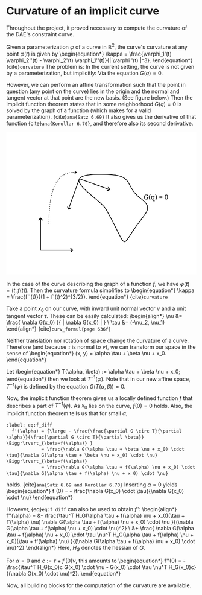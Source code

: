 # Curvature of an implicit curve

Throughout the project, it proved necessary to compute the curvature of the DAE's constraint curve.

Given a parameterization $\varphi$ of a curve in $\mathbb{R}^2$, the curve's curvature at any point $\varphi(t)$ is given by
\begin{equation*}
  \kappa = \frac{\varphi_1'(t) \varphi_2''(t) - \varphi_2'(t) \varphi_1''(t)}{\| \varphi '(t) \|^3}.
\end{equation*}
{cite}`curvature`
The problem is: In the current setting, the curve is not given by a parameterization, but implicitly: Via the equation $G(q)=0$.

However, we can perform an affine transformation such that the point in question (any point on the curve) lies in the origin and the
normal and tangent vector at that point are the new basis. (See figure below.) Then the implicit function theorem states that in some neighborhood
$G(q)=0$ is solved by the graph of a function (which makes for a valid parameterization). {cite}`ana{Satz 6.69}` It also gives us the derivative of that function {cite}`ana{Korollar 6.70}`, and therefore also its second derivative.

<img src="../_static/trafo.svg">

In the case of the curve describing the graph of a function $f$, we have $\varphi(t) = (t, f(t)$). Then the curvature formula simplifies to
\begin{equation*}
  \kappa = \frac{f''(t)}{(1 + f'(t)^2)^{3/2}}.
\end{equation*}
{cite}`curvature`

Take a point $x_0$ on our curve, with inward unit normal vector $\nu$ and a unit tangent vector $\tau$.
These can be easily calculated:
\begin{align*}
  \nu &= \frac{ \nabla G(x_0) }{ \| \nabla G(x_0) \| } \\
  \tau &= (-\nu_2, \nu_1)
\end{align*}
{cite}`curv_formul{page 636f}`

Neither translation nor rotation of space change the curvature of a curve.
Therefore (and because $\tau$ is normal to $\nu$), we can transform our space in the sense of
\begin{equation*}
  (x, y) = \alpha \tau + \beta \nu + x_0.
\end{equation*}

Let
\begin{equation*}
  T(\alpha, \beta) := \alpha \tau + \beta \nu + x_0;
\end{equation*}
then we look at $T^{-1}(\varphi)$.
Note that in our new affine space, $T^{-1}(\varphi)$ is defined by the equation $G(T(\alpha, \beta))=0$.

Now, the implicit function theorem gives us a locally defined function $f$ that describes a part of $T^{-1}(\varphi)$.
As $x_0$ lies on the curve, $f(0)=0$ holds.
Also, the implicit function theorem tells us that for small $\alpha$,
```{math}
:label: eq:f_diff
  f'(\alpha) = {\large - \frac{\frac{\partial G \circ T}{\partial \alpha}}{\frac{\partial G \circ T}{\partial \beta}} \Biggr\rvert_{\beta=f(\alpha)} }
             = \frac{\nabla G(\alpha \tau + \beta \nu + x_0) \cdot \tau}{\nabla G(\alpha \tau + \beta \nu + x_0) \cdot \nu} \Biggr\rvert_{\beta=f(\alpha)}
             = \frac{\nabla G(\alpha \tau + f(\alpha) \nu + x_0) \cdot \tau}{\nabla G(\alpha \tau + f(\alpha) \nu + x_0) \cdot \nu}
```
holds. {cite}`ana{Satz 6.69 and Korollar 6.70}`
Inserting $\alpha = 0$ yields
\begin{equation*}
  f'(0) = - \frac{\nabla G(x_0) \cdot \tau}{\nabla G(x_0) \cdot \nu}
\end{equation*}

However, {eq}`eq:f_diff` can also be used to obtain $f''$:
\begin{align*}
  f''(\alpha) = &- \frac{\tau^T H_G(\alpha \tau + f(\alpha) \nu + x_0)(\tau + f'(\alpha) \nu) \nabla G(\alpha \tau + f(\alpha) \nu + x_0) \cdot \nu
                        }{(\nabla G(\alpha \tau + f(\alpha) \nu + x_0) \cdot \nu)^2} \\
                &+ \frac{ \nabla G(\alpha \tau + f(\alpha) \nu + x_0) \cdot \tau \nu^T H_G(\alpha \tau + f(\alpha) \nu + x_0)(\tau + f'(\alpha) \nu)
                        }{(\nabla G(\alpha \tau + f(\alpha) \nu + x_0) \cdot \nu)^2}
\end{align*}
Here, $H_G$ denotes the hessian of $G$.

For $\alpha = 0$ and $c := \tau + f'(0) \nu$, this amounts to
\begin{equation*}
  f''(0) = - \frac{\tau^T H_G(x_0)c G(x_0) \cdot \nu - G(x_0) \cdot \tau \nu^T H_G(x_0)c}{(\nabla G(x_0) \cdot \nu)^2}.
\end{equation*}

Now, all building blocks for the computation of the curvature are available.
